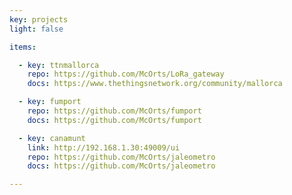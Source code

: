```yaml
---
key: projects
light: false

items:

  - key: ttnmallorca
    repo: https://github.com/McOrts/LoRa_gateway
    docs: https://www.thethingsnetwork.org/community/mallorca

  - key: fumport
    repo: https://github.com/McOrts/fumport
    docs: https://github.com/McOrts/fumport

  - key: canamunt 
    link: http://192.168.1.30:49009/ui
    repo: https://github.com/McOrts/jaleometro
    docs: https://github.com/McOrts/jaleometro

---
```

